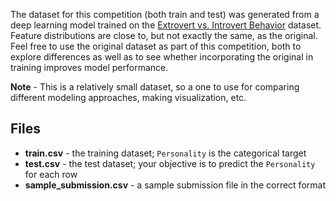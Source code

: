The dataset for this competition (both train and test) was generated from a deep learning model trained on the [Extrovert vs. Introvert Behavior](https://www.kaggle.com/datasets/rakeshkapilavai/extrovert-vs-introvert-behavior-data/data) dataset. Feature distributions are close to, but not exactly the same, as the original. Feel free to use the original dataset as part of this competition, both to explore differences as well as to see whether incorporating the original in training improves model performance.

**Note** - This is a relatively small dataset, so a one to use for comparing different modeling approaches, making visualization, etc.

## Files

-   **train.csv** - the training dataset; `Personality` is the categorical target
-   **test.csv** - the test dataset; your objective is to predict the `Personality` for each row
-   **sample\_submission.csv** - a sample submission file in the correct format